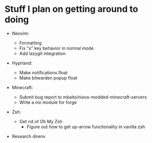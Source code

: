 # Stuff I plan on getting around to doing

+ Neovim:
  + Formatting
  + Fix "s" key behavior in normal mode
  + Add lazygit integration

+ Hyprland:
  + Make notifications float
  + Make bitwarden popup float

+ Minecraft:
  + Submit bug report to mkaito/nixos-modded-minecraft-servers
  + Write a nix module for forge

+ Zsh:
  + Get rid of Oh My Zsh
    + Figure out how to get up-arrow functionality in vanilla zsh

+ Research direnv
